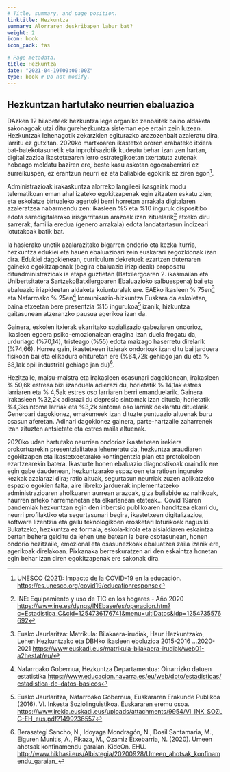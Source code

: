 ```yaml
---
# Title, summary, and page position.
linktitle: Hezkuntza
summary: Alorraren deskribapen labur bat?
weight: 2
icon: book
icon_pack: fas

# Page metadata.
title: Hezkuntza
date: "2021-04-19T00:00:00Z"
type: book # Do not modify.
---
```


## Hezkuntzan hartutako neurrien ebaluazioa

DAzken 12 hilabeteek hezkuntza lege organiko zenbaitek baino aldaketa sakonagoak utzi ditu gurehezkuntza sisteman epe ertain zein luzean. Hezkuntzak lehenagotik zekarzkien egiturazko arazozenbait azaleratu dira, larritu ez gutxitan. 2020ko martxoaren ikastetxe ororen erabateko itxiera bat-batekotasunetik eta inprobisaziotik kudeatu behar izan zen hartan, digitalizazioa ikastetxearen lerro estrategikoetan txertatuta zutenak hobeago moldatu baziren ere, beste kasu askotan egoeraberriari ez aurreikuspen, ez erantzun neurri ez eta baliabide egokirik ez ziren egon[^1]. 

Administrazioak irakaskuntza alorreko langileei ikasgaiak modu telematikoan eman ahal izateko egokitzapenak egin zitzaten eskatu zien; eta eskolatze birtualeko agertoki berri horretan arrakala digitalaren azaleratzea nabarmendu zen: ikasleen %5 eta %10 inguruk dispositibo edota saredigitalerako irisgarritasun arazoak izan zituelarik[^2] etxeko diru sarrerak, familia eredua (genero arrakala) edota landatartasun indizeari lotutakoak batik bat. 

Ia hasierako unetik azalarazitako bigarren ondorio eta kezka iturria, hezkuntza edukiei eta hauen ebaluazioari zein euskarari zegozkionak izan dira. Edukiei dagokienean, curriculum dekretuek ezartzen dutenaren gaineko egokitzapenak (begira ebaluazio irizpideak) proposatu dituadministrazioak ia etapa guztietan (Batxilergoaren 2. ikasmailan eta Unibertsitatera SartzekoBatxilergoaren Ebaluazioko salbuespena) bai eta ebaluazio irizpideetan aldaketa koiunturalak ere. EAEko ikasleen % 75en[^3] eta Nafarroako % 25en[^4] komunikazio-hizkuntza Euskara da eskoletan, baina etxeetan bere presentzia %15 ingurukoa[^5] izanik, hizkuntza gaitasunean atzeranzko pausua agerikoa izan da. 

Gainera, eskolen itxierak ekarritako sozializazio gabeziaren ondorioz, ikasleen egoera psiko-emozionalean eragina izan duela frogatu da, urduriago (%70,14), tristeago (%55) edota maizago haserretu direlarik (%74,66). Horrez gain, ikastetxeen itxierak ondorioak izan ditu bai jarduera fisikoan bai eta elikadura ohituretan ere (%64,72k gehiago jan du eta % 68,1ak opil industrial gehiago jan du)[^6]. 

Hezitzaile, maisu-maistra eta irakasleen osasunari dagokionean, irakasleen % 50,6k estresa bizi izanduela adierazi du, horietatik % 14,1ak estres larriaren eta % 4,5ak estres oso larriaren berri emanduelarik. Gainera irakasleen %32,2k adierazi du depresio sintomak izan dituela; horietatik %4,3ksintoma larriak eta %3,2k sintoma oso larriak deklaratu dituelarik. Generoari dagokionez, emakumeek izan dituzte puntuazio altuenak buru osasun aferetan. Adinari dagokionez gainera, parte-hartzaile zaharrenek izan zituzten antsietate eta estres maila altuenak. 

2020ko udan hartutako neurrien ondorioz ikastetxeen irekiera orokortuarekin presentzialitatea leheneratu da, hezkuntza araudiaren egokitzapen eta ikastetxeetarako kontingentzia plan eta protokoloen ezartzearekin batera. Ikasturte honen ebaluazio diagnostikoak oraindik ere egin gabe daudenean, hezkuntzarako espazioen eta ratioen inguruko kezkak azalarazi dira; ratio altuak, segurtasun neurriak zuzen aplikatzeko espazio egokien falta, aire libreko jarduerak inplementatzeko administrazioaren aholkuaren aurrean arazoak, giza baliabide ez nahikoak, haurren arteko harremanetan eta elkarlanean eteteak... Covid 19aren pandemiak hezkuntzan egin den inbertsio publikoaren handitzea ekarri du, neurri profilaktiko eta segurtasunari begira, ikastetxeen digitalizazioa, software lizentzia eta gailu teknologikoen erosketari loturikoak nagusiki. Bukatzeko, hezkuntza ez formala, eskola-kirola eta aisialdiaren eskaintza bertan behera gelditu da lehen une batean ia bere osotasunean, honen ondorio hezitzaile, emozional eta osasunezkoak ebaluatzea zaila izanik ere, agerikoak direlakoan. Pixkanaka berreskuratzen ari den eskaintza honetan egin behar izan diren egokitzapenak ere sakonak dira.


[^1]: UNESCO (2021): Impacto de la COVID-19 en la educación. https://es.unesco.org/covid19/educationresponse
[^2]: INE: Equipamiento y uso de TIC en los hogares - Año 2020 https://www.ine.es/dyngs/INEbase/es/operacion.htm?c=Estadistica_C&cid=1254736176741&menu=ultiDatos&idp=1254735576692
[^3]: Eusko Jaurlaritza: Matrikula: Bilakaera-irudiak, Haur Hezkuntzako, Lehen Hezkuntzako eta DBHko ikasleen eboluzioa 2015-2016 ...2020-2021 https://www.euskadi.eus/matrikula-bilakaera-irudiak/web01-a2hestat/eu/
[^4]: Nafarroako Gobernua, Hezkuntza Departamentua: Oinarrizko datuen estatistika.https://www.educacion.navarra.es/eu/web/dpto/estadisticas/estadistica-de-datos-basicos
[^5]: Eusko Jaurlaritza, Nafarroako Gobernua, Euskararen Erakunde Publikoa (2016). VI. Inkesta Soziolinguistikoa. Euskararen eremu osoa.  https://www.irekia.euskadi.eus/uploads/attachments/9954/VI_INK_SOZLG-EH_eus.pdf?1499236557
[^6]: Berasategi Sancho, N.,  Idoyaga Mondragón, N., Dosil Santamaria, M., Eiguren Munitis, A., Pikaza, M., Ozamiz Etxebarria, N. (2020). Umeen ahotsak konfinamendu garaian. KideOn. EHU. http://www.hikhasi.eus/Albistegia/20200928/Umeen_ahotsak_konfinamendu_garaian_